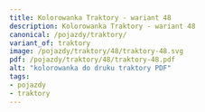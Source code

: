 ```yaml
---
title: Kolorowanka Traktory - wariant 48
description: Kolorowanka Traktory - wariant 48
canonical: /pojazdy/traktory/
variant_of: traktory
image: /pojazdy/traktory/48/traktory-48.svg
pdf: /pojazdy/traktory/48/traktory-48.pdf
alt: "kolorowanka do druku traktory PDF"
tags:
- pojazdy
- traktory
---
```

